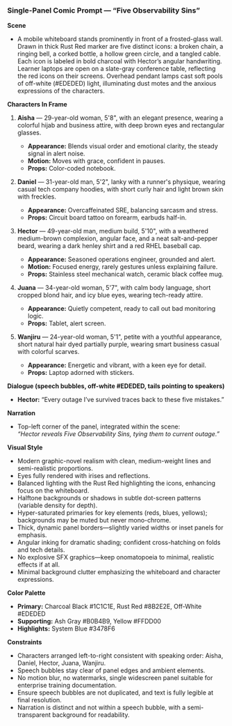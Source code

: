 ### Single-Panel Comic Prompt — “Five Observability Sins”

**Scene**  
- A mobile whiteboard stands prominently in front of a frosted-glass wall. Drawn in thick Rust Red marker are five distinct icons: a broken chain, a ringing bell, a corked bottle, a hollow green circle, and a tangled cable. Each icon is labeled in bold charcoal with Hector’s angular handwriting. Learner laptops are open on a slate-gray conference table, reflecting the red icons on their screens. Overhead pendant lamps cast soft pools of off-white (#EDEDED) light, illuminating dust motes and the anxious expressions of the characters.

**Characters In Frame**  
1. **Aisha** — 29-year-old woman, 5'8", with an elegant presence, wearing a colorful hijab and business attire, with deep brown eyes and rectangular glasses.  
   - **Appearance:** Blends visual order and emotional clarity, the steady signal in alert noise.  
   - **Motion:** Moves with grace, confident in pauses.  
   - **Props:** Color-coded notebook.  

2. **Daniel** — 31-year-old man, 5'2", lanky with a runner's physique, wearing casual tech company hoodies, with short curly hair and light brown skin with freckles.  
   - **Appearance:** Overcaffeinated SRE, balancing sarcasm and stress.  
   - **Props:** Circuit board tattoo on forearm, earbuds half-in.  

3. **Hector** — 49-year-old man, medium build, 5'10", with a weathered medium-brown complexion, angular face, and a neat salt-and-pepper beard, wearing a dark henley shirt and a red RHEL baseball cap.  
   - **Appearance:** Seasoned operations engineer, grounded and alert.  
   - **Motion:** Focused energy, rarely gestures unless explaining failure.  
   - **Props:** Stainless steel mechanical watch, ceramic black coffee mug.  

4. **Juana** — 34-year-old woman, 5'7", with calm body language, short cropped blond hair, and icy blue eyes, wearing tech-ready attire.  
   - **Appearance:** Quietly competent, ready to call out bad monitoring logic.  
   - **Props:** Tablet, alert screen.  

5. **Wanjiru** — 24-year-old woman, 5'1", petite with a youthful appearance, short natural hair dyed partially purple, wearing smart business casual with colorful scarves.  
   - **Appearance:** Energetic and vibrant, with a keen eye for detail.  
   - **Props:** Laptop adorned with stickers.  

**Dialogue (speech bubbles, off-white #EDEDED, tails pointing to speakers)**  
- **Hector:** “Every outage I’ve survived traces back to these five mistakes.”

**Narration**  
- Top-left corner of the panel, integrated within the scene:  
  *“Hector reveals Five Observability Sins, tying them to current outage.”*

**Visual Style**  
- Modern graphic-novel realism with clean, medium-weight lines and semi-realistic proportions.  
- Eyes fully rendered with irises and reflections.  
- Balanced lighting with the Rust Red highlighting the icons, enhancing focus on the whiteboard.  
- Halftone backgrounds or shadows in subtle dot-screen patterns (variable density for depth).  
- Hyper-saturated primaries for key elements (reds, blues, yellows); backgrounds may be muted but never mono-chrome.  
- Thick, dynamic panel borders—slightly varied widths or inset panels for emphasis.  
- Angular inking for dramatic shading; confident cross-hatching on folds and tech details.  
- No explosive SFX graphics—keep onomatopoeia to minimal, realistic effects if at all.  
- Minimal background clutter emphasizing the whiteboard and character expressions.

**Color Palette**  
- **Primary:** Charcoal Black #1C1C1E, Rust Red #8B2E2E, Off-White #EDEDED  
- **Supporting:** Ash Gray #B0B4B9, Yellow #FFDD00  
- **Highlights:** System Blue #3478F6  

**Constraints**  
- Characters arranged left-to-right consistent with speaking order: Aisha, Daniel, Hector, Juana, Wanjiru.  
- Speech bubbles stay clear of panel edges and ambient elements.  
- No motion blur, no watermarks, single widescreen panel suitable for enterprise training documentation.  
- Ensure speech bubbles are not duplicated, and text is fully legible at final resolution.  
- Narration is distinct and not within a speech bubble, with a semi-transparent background for readability.